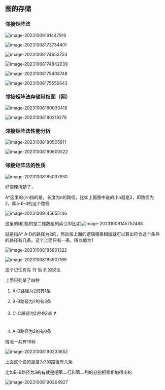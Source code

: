 ## 图的存储

### 邻接矩阵法

![image-20231009161447916](/Users/yuebinghui/Documents/program/github/note/images/image-20231009161447916.png)

![image-20231008173734401](/Users/yuebinghui/Documents/program/github/note/images/image-20231008173734401.png)

![image-20231008174653753](/Users/yuebinghui/Documents/program/github/note/images/image-20231008174653753.png)

![image-20231008174842039](/Users/yuebinghui/Documents/program/github/note/images/image-20231008174842039.png)

![image-20231008175408748](/Users/yuebinghui/Documents/program/github/note/images/image-20231008175408748.png)

![image-20231008175552643](/Users/yuebinghui/Documents/program/github/note/images/image-20231008175552643.png)

### 邻接矩阵法存储带权图（网）

![image-20231008180030418](/Users/yuebinghui/Documents/program/github/note/images/image-20231008180030418.png)

![image-20231008180219278](/Users/yuebinghui/Documents/program/github/note/images/image-20231008180219278.png)

### 邻接矩阵法性能分析

![image-20231008180505911](/Users/yuebinghui/Documents/program/github/note/images/image-20231008180505911.png)

![image-20231008180600522](/Users/yuebinghui/Documents/program/github/note/images/image-20231008180600522.png)

### 邻接矩阵法的性质

![image-20231008185037830](/Users/yuebinghui/Documents/program/github/note/images/image-20231008185037830.png)

好像理清楚了，

Aⁿ这里的小n指的是，长度为n的路径。比如上面图中说的小n就是2，即路径为2，即a-b-d的这个路径

![image-20231009145655146](/Users/yuebinghui/Documents/program/github/note/images/image-20231009145655146.png)

这里的i和j指的是二维数组的索引即比如![image-20231009145752488](/Users/yuebinghui/Documents/program/github/note/images/image-20231009145752488.png)

就是指Aⁿ  A-D的路径为2的，然后按上面的逻辑相乘相加就可以算出符合这个条件的路径有几条。这个上面只有一条，所以值为1

![image-20231008185801322](/Users/yuebinghui/Documents/program/github/note/images/image-20231008185801322.png)

![image-20231008185907169](/Users/yuebinghui/Documents/program/github/note/images/image-20231008185907169.png)

这个记住有先 行 后 列的说法

上面只列举了四种

1. A-D路径为2的有1条

2. B-B路径为2的有3条

3. ###### C-C路径为2的有2条 ❓

4. A-B路径为2的有0条

情况一共有16种

![image-20231008190233652](/Users/yuebinghui/Documents/program/github/note/images/image-20231008190233652.png)

上面这个说的是度为3的路径有几条

比如B-B路径为3的有就是吧第二行和第二列的分别相乘相加得出的

![image-20231008190304927](/Users/yuebinghui/Documents/program/github/note/images/image-20231008190304927.png)